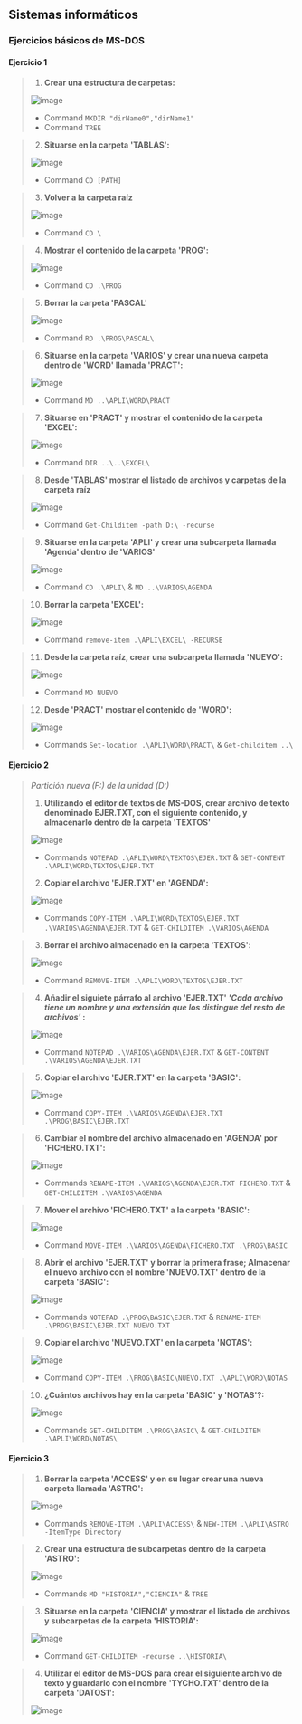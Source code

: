 ## Sistemas informáticos
### Ejercicios básicos de MS-DOS

#### Ejercicio 1
> 1. **Crear una estructura de carpetas:**
> 
> ![image](https://user-images.githubusercontent.com/77643882/159536903-d2f84105-e72c-423e-b4a2-a4a9020acfd1.png)
> 
> - Command `MKDIR "dirName0","dirName1"`
> - Command `TREE`

> 2. **Situarse en la carpeta 'TABLAS':**
> 
> ![image](https://user-images.githubusercontent.com/77643882/159545070-17ea55ed-9d7a-4062-8a43-f83b6980bebe.png)
>
> - Command `CD [PATH]`

> 3. **Volver a la carpeta raíz**
> 
> ![image](https://user-images.githubusercontent.com/77643882/159550441-aabc6739-8b65-4698-a3d6-a79a89ca5119.png)
>
> - Command `CD \`

> 4. **Mostrar el contenido de la carpeta 'PROG':**
>
> ![image](https://user-images.githubusercontent.com/77643882/159551524-b40defa5-6a5f-4d49-a00f-f4c76a67e6d2.png)
>
> - Command `CD .\PROG`

> 5. **Borrar la carpeta 'PASCAL'**
> 
> ![image](https://user-images.githubusercontent.com/77643882/159552314-beca5865-64d4-47ab-8cf7-24e59975c982.png)
>
> - Command `RD .\PROG\PASCAL\`

> 6. **Situarse en la carpeta 'VARIOS' y crear una nueva carpeta dentro de 'WORD' llamada 'PRACT':**
> 
> ![image](https://user-images.githubusercontent.com/77643882/159553702-9fdb2393-78b6-4957-877b-0cd5af1d2f31.png)
>
> - Command `MD ..\APLI\WORD\PRACT`

> 7. **Situarse en 'PRACT' y mostrar el contenido de la carpeta 'EXCEL':**
> 
> ![image](https://user-images.githubusercontent.com/77643882/159554561-a5b620b7-712a-41f0-9cda-4891d2c2e3c8.png)
>
> - Command `DIR ..\..\EXCEL\`

> 8. **Desde 'TABLAS' mostrar el listado de archivos y carpetas de la carpeta raíz**
> 
> ![image](https://user-images.githubusercontent.com/77643882/159557825-e063dd69-ff19-4472-9bdd-52e721f8c974.png)
>
> - Command `Get-Childitem -path D:\ -recurse`

> 9. **Situarse en la carpeta 'APLI' y crear una subcarpeta llamada 'Agenda' dentro de 'VARIOS'**
>
> ![image](https://user-images.githubusercontent.com/77643882/159559292-812f322d-aa86-49bc-ae71-7bfdc0962230.png)
>
> - Command `CD .\APLI\` & `MD ..\VARIOS\AGENDA`

> 10. **Borrar la carpeta 'EXCEL':**
>
> ![image](https://user-images.githubusercontent.com/77643882/159561418-8ceb74a8-897d-435d-8e17-805a00dab25b.png)
> 
> - Command `remove-item .\APLI\EXCEL\ -RECURSE`

> 11. **Desde la carpeta raíz, crear una subcarpeta llamada 'NUEVO':**
>
> ![image](https://user-images.githubusercontent.com/77643882/159562153-94a22379-10b9-473e-a205-1c7a5c82c755.png)
> 
> - Command `MD NUEVO`

> 12. **Desde 'PRACT' mostrar el contenido de 'WORD':**
> 
> ![image](https://user-images.githubusercontent.com/77643882/159564591-572d2b3a-6a5b-4f6d-b507-7047a179a82b.png)
>
> - Commands `Set-location .\APLI\WORD\PRACT\` & `Get-childitem ..\`

#### Ejercicio 2
> 
> *Partición nueva (F:) de la unidad (D:)*
>
> 1. **Utilizando el editor de textos de MS-DOS, crear archivo de texto denominado EJER.TXT, con el siguiente contenido, y almacenarlo dentro de la carpeta 'TEXTOS'**
> 
> ![image](https://user-images.githubusercontent.com/77643882/159903030-9962672d-2342-4195-a7b9-d7b4b61b080e.png)
>
> - Commands `NOTEPAD .\APLI\WORD\TEXTOS\EJER.TXT` & `GET-CONTENT .\APLI\WORD\TEXTOS\EJER.TXT` 
>
> 2. **Copiar el archivo 'EJER.TXT' en 'AGENDA':**
>
> ![image](https://user-images.githubusercontent.com/77643882/159904512-53888f8d-6893-4eae-b1b1-247709e4cbcc.png)
>
> - Commands `COPY-ITEM .\APLI\WORD\TEXTOS\EJER.TXT .\VARIOS\AGENDA\EJER.TXT` & `GET-CHILDITEM .\VARIOS\AGENDA`

> 3. **Borrar el archivo almacenado en la carpeta 'TEXTOS':**
>
> ![image](https://user-images.githubusercontent.com/77643882/159905814-2d2a371e-5379-420b-8d21-ebe044748278.png)
>
> - Command `REMOVE-ITEM .\APLI\WORD\TEXTOS\EJER.TXT`

> 4. **Añadir el siguiete párrafo al archivo 'EJER.TXT' *'Cada archivo tiene un nombre y una extensión que los distingue del resto de archivos'* :**
>
> ![image](https://user-images.githubusercontent.com/77643882/159907441-6833048b-35a4-4361-b97e-8f1fcdb13e9a.png)
>
> - Command `NOTEPAD .\VARIOS\AGENDA\EJER.TXT` & `GET-CONTENT .\VARIOS\AGENDA\EJER.TXT`

> 5. **Copiar el archivo 'EJER.TXT' en la carpeta 'BASIC':**
>
> ![image](https://user-images.githubusercontent.com/77643882/159908733-21379336-1da1-4182-905b-b3f21f5eed40.png)
> 
> - Command `COPY-ITEM .\VARIOS\AGENDA\EJER.TXT .\PROG\BASIC\EJER.TXT`

> 6. **Cambiar el nombre del archivo almacenado en 'AGENDA' por 'FICHERO.TXT':**
>
> ![image](https://user-images.githubusercontent.com/77643882/159909337-d7a066da-391f-4342-99ef-95fb6c43c74c.png)
>
> - Commands `RENAME-ITEM .\VARIOS\AGENDA\EJER.TXT FICHERO.TXT` & `GET-CHILDITEM .\VARIOS\AGENDA`

> 7. **Mover el archivo 'FICHERO.TXT' a la carpeta 'BASIC':**
>
> ![image](https://user-images.githubusercontent.com/77643882/159910827-b69455ad-665b-4450-8ef2-324656e319d4.png)
>
> - Command `MOVE-ITEM .\VARIOS\AGENDA\FICHERO.TXT .\PROG\BASIC`

> 8. **Abrir el archivo 'EJER.TXT' y borrar la primera frase; Almacenar el nuevo archivo con el nombre 'NUEVO.TXT' dentro de la carpeta 'BASIC':**
>
> ![image](https://user-images.githubusercontent.com/77643882/159911913-68b876ac-cf01-4f75-aa41-9cb82e1062d3.png)
>
> - Commands `NOTEPAD .\PROG\BASIC\EJER.TXT` & `RENAME-ITEM .\PROG\BASIC\EJER.TXT NUEVO.TXT`

> 9. **Copiar el archivo 'NUEVO.TXT' en la carpeta 'NOTAS':**
>
> ![image](https://user-images.githubusercontent.com/77643882/159912606-3c31bb49-0ec4-48fb-911f-9147b96d2ed2.png)
>
> - Command `COPY-ITEM .\PROG\BASIC\NUEVO.TXT .\APLI\WORD\NOTAS`

> 10. **¿Cuántos archivos hay en la carpeta 'BASIC' y 'NOTAS'?:**
>
> ![image](https://user-images.githubusercontent.com/77643882/159913007-13b291a0-4410-4233-aec0-49b59eda8c74.png)
>
> - Commands `GET-CHILDITEM .\PROG\BASIC\` & `GET-CHILDITEM .\APLI\WORD\NOTAS\`

#### Ejercicio 3

> 1. **Borrar la carpeta 'ACCESS' y en su lugar crear una nueva carpeta llamada 'ASTRO':**
>
> ![image](https://user-images.githubusercontent.com/77643882/159915128-1b03a972-dead-458f-af3c-76e1cd7dc1e3.png)
>
> - Commands `REMOVE-ITEM .\APLI\ACCESS\` & `NEW-ITEM .\APLI\ASTRO -ItemType Directory`

> 2. **Crear una estructura de subcarpetas dentro de la carpeta 'ASTRO':**
>
> ![image](https://user-images.githubusercontent.com/77643882/159925818-0311aaee-4180-4449-a0c4-5d2c1c4673cc.png)
>
> - Commands `MD "HISTORIA","CIENCIA"` & `TREE`

> 3. **Situarse en la carpeta 'CIENCIA' y mostrar el listado de archivos y subcarpetas de la carpeta 'HISTORIA':**
>
> ![image](https://user-images.githubusercontent.com/77643882/159927999-f072bcef-bfba-4e14-9754-b4ec5278370a.png)
>
> - Command `GET-CHILDITEM -recurse ..\HISTORIA\`

> 4. **Utilizar el editor de MS-DOS para crear el siguiente archivo de texto y guardarlo con el nombre 'TYCHO.TXT' dentro de la carpeta 'DATOS1':**
>
> ![image](https://user-images.githubusercontent.com/77643882/159929080-98f4a312-23e0-4763-bb54-ff4256fbd7dd.png)
>
> 
>
>
>
>
>
>
>
>
>
>
>
>
>
>
>
